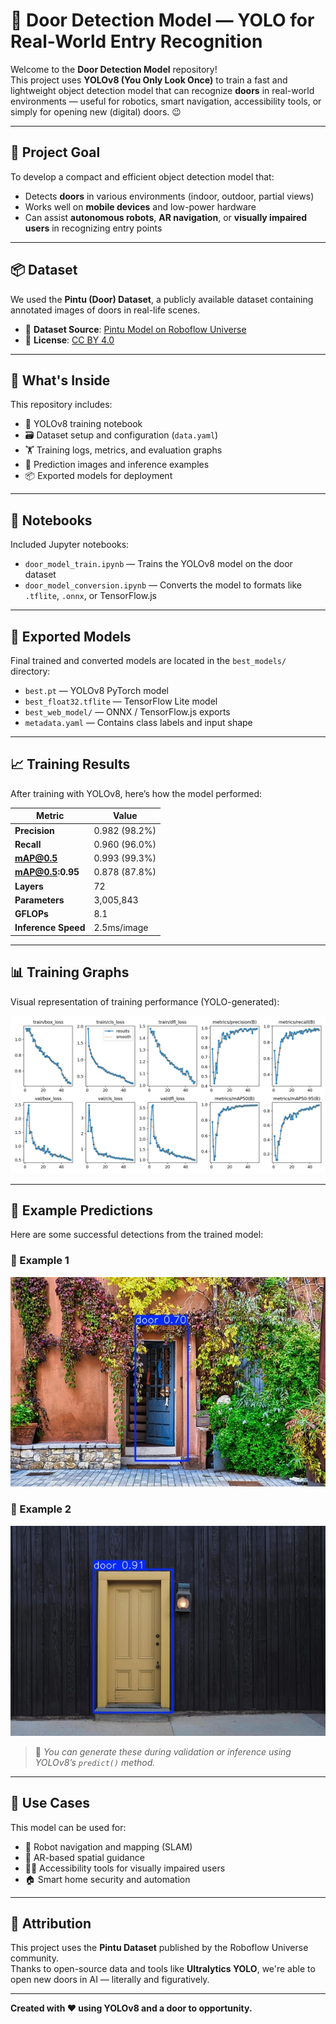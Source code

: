 # 🚪 Door Detection Model — YOLO for Real-World Entry Recognition

Welcome to the **Door Detection Model** repository!  
This project uses **YOLOv8 (You Only Look Once)** to train a fast and lightweight object detection model that can recognize **doors** in real-world environments — useful for robotics, smart navigation, accessibility tools, or simply for opening new (digital) doors. 😉

---

## 🎯 Project Goal

To develop a compact and efficient object detection model that:

- Detects **doors** in various environments (indoor, outdoor, partial views)
- Works well on **mobile devices** and low-power hardware
- Can assist **autonomous robots**, **AR navigation**, or **visually impaired users** in recognizing entry points

---

## 📦 Dataset

We used the **Pintu (Door) Dataset**, a publicly available dataset containing annotated images of doors in real-life scenes.

- 🔗 **Dataset Source**: [Pintu Model on Roboflow Universe](https://universe.roboflow.com/objek-dalam-3-ayunda/pintu-model/)
- 📄 **License**: [CC BY 4.0](https://creativecommons.org/licenses/by/4.0/)

---

## 🚀 What's Inside

This repository includes:

- 🧠 YOLOv8 training notebook  
- 🗃️ Dataset setup and configuration (`data.yaml`)  
- 🏋️ Training logs, metrics, and evaluation graphs  
- 📸 Prediction images and inference examples  
- 📦 Exported models for deployment  

---

## 🧠 Notebooks

Included Jupyter notebooks:

- `door_model_train.ipynb` — Trains the YOLOv8 model on the door dataset  
- `door_model_conversion.ipynb` — Converts the model to formats like `.tflite`, `.onnx`, or TensorFlow.js  

---

## 📁 Exported Models

Final trained and converted models are located in the `best_models/` directory:

- `best.pt` — YOLOv8 PyTorch model  
- `best_float32.tflite` — TensorFlow Lite model  
- `best_web_model/` — ONNX / TensorFlow.js exports  
- `metadata.yaml` — Contains class labels and input shape  

---

## 📈 Training Results

After training with YOLOv8, here’s how the model performed:

| Metric              | Value         |
|---------------------|---------------|
| **Precision**       | 0.982 (98.2%) |
| **Recall**          | 0.960 (96.0%) |
| **mAP@0.5**         | 0.993 (99.3%) |
| **mAP@0.5:0.95**    | 0.878 (87.8%) |
| **Layers**          | 72            |
| **Parameters**      | 3,005,843     |
| **GFLOPs**          | 8.1           |
| **Inference Speed** | 2.5ms/image   |

---

## 📊 Training Graphs

Visual representation of training performance (YOLO-generated):

![Training Results](imgs/results.png)

---

## 🧪 Example Predictions

Here are some successful detections from the trained model:

### 🚪 Example 1  
![Door Detection 1](imgs/results_img2.jpg)

### 🚪 Example 2  
![Door Detection 2](imgs/results_img3.jpg)

> 📸 *You can generate these during validation or inference using YOLOv8’s `predict()` method.*

---

## 🧰 Use Cases

This model can be used for:

- 🤖 Robot navigation and mapping (SLAM)  
- 🧭 AR-based spatial guidance  
- 🧑‍🦯 Accessibility tools for visually impaired users  
- 🏠 Smart home security and automation  

---

## 📎 Attribution

This project uses the **Pintu Dataset** published by the Roboflow Universe community.  
Thanks to open-source data and tools like **Ultralytics YOLO**, we're able to open new doors in AI — literally and figuratively.

---

**Created with ❤️ using YOLOv8 and a door to opportunity.**
